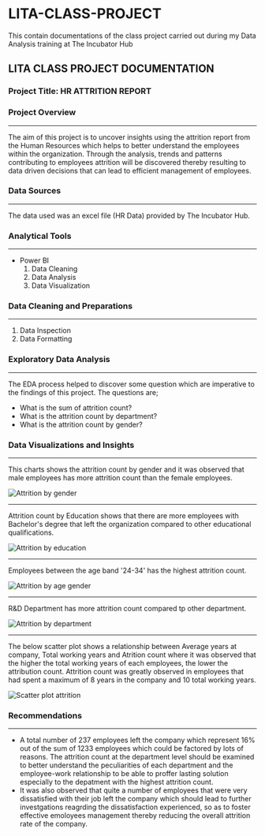 # LITA-CLASS-PROJECT
This contain documentations of the class project carried out during my Data Analysis training at The Incubator Hub

## LITA CLASS PROJECT DOCUMENTATION
### Project Title: HR ATTRITION REPORT

### Project Overview
---
The aim of this project is to uncover insights using the attrition report from the Human Resources which helps to better understand the employees within the organization. Through the analysis, trends and patterns contributing to employees attrition will be discovered thereby resulting to data driven decisions that can lead to efficient management of employees. 

### Data Sources
---
The data used was an excel file (HR Data) provided by The Incubator Hub.

### Analytical Tools
---
- Power BI
  1. Data Cleaning
  2. Data Analysis
  3. Data Visualization

### Data Cleaning and Preparations
---
1. Data Inspection
2. Data Formatting

### Exploratory Data Analysis
---
The EDA process helped to discover some question which are imperative to the findings of this project. The questions are;
- What is the sum of attrition count?
- What is the attrition count by department?
- What is the attrition count by gender?

### Data Visualizations and Insights
---
This charts shows the attrition count by gender and it was observed that male employees has more attrition count than the female employees. 

![Attrition by gender](https://github.com/user-attachments/assets/f4be6f9b-cf28-4713-a62b-77ea9a17a628)

---
Attrition count by Education shows that there are more employees with Bachelor's degree that left the organization compared to other educational qualifications. 

![Attrition by education](https://github.com/user-attachments/assets/2f7a95fe-cec0-4ce5-a37d-ca8458bb5ab7)

---
Employees between the age band '24-34' has the highest attrition count. 

![Attrition by age   gender](https://github.com/user-attachments/assets/21f67cad-53ad-48ac-955e-f823cd448a82)

---
R&D Department has more attrition count compared tp other department. 

![Attrition by department](https://github.com/user-attachments/assets/a2294f46-8ae6-4335-a725-58289fecd77c)

---
The below scatter plot shows a relationship between Average years at company, Total working years and Atrition count where it was observed that the higher the total working years of each employees, the lower the attribution count. Attrition count was greatly observed in employees that had spent a maximum of 8 years in the company and 10 total working years.

![Scatter plot attrition](https://github.com/user-attachments/assets/a5c2709c-cebc-4b46-a0ae-c5b52bfa4ea2)

### Recommendations
---
- A total number of 237 employees left the company which represent 16% out of the sum of 1233 employees which could be factored by lots of reasons. The attrition count at the department level should be examined to better understand the peculiarities of each department and the employee-work relationship to be able to proffer lasting solution especially to the depatment with the highest attrition count.
- It was also observed that quite a number of employees that were very dissatisfied with their job left the company which should lead to further investgations reagrding the dissatisfaction experienced, so as to foster effective emoloyees management thereby reducing the overall attrition rate of the company.


























